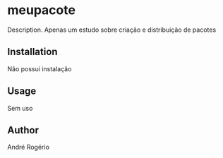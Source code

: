 # meupacote

Description. Apenas um estudo sobre criação e distribuição de pacotes

## Installation

Não possui instalação


## Usage
Sem uso

## Author
André Rogério

